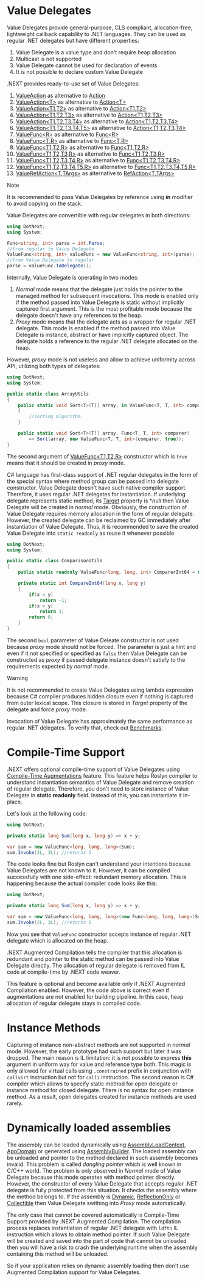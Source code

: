 Value Delegates
====
Value Delegates provide general-purpose, CLS compliant, allocation-free, lightweight callback capability to .NET languages. They can be used as regular .NET delegates but have different properties:
1. Value Delegate is a value type and don't require heap allocation
1. Multicast is not supported
1. Value Delegate cannot be used for declaration of events
1. It is not possible to declare custom Value Delegate

.NEXT provides ready-to-use set of Value Delegates:
1. [ValueAction](../../api/DotNext.ValueAction.yml) as alternative to [Action](https://docs.microsoft.com/en-us/dotnet/api/system.action)
1. [ValueAction&lt;T&gt;](../../api/DotNext.ValueAction-1.yml) as alternative to [Action&lt;T&gt;](https://docs.microsoft.com/en-us/dotnet/api/system.action-1)
1. [ValueAction&lt;T1,T2&gt;](../../api/DotNext.ValueAction-2.yml) as alternative to [Action&lt;T1,T2&gt;](https://docs.microsoft.com/en-us/dotnet/api/system.action-2)
1. [ValueAction&lt;T1,T2,T3&gt;](../../api/DotNext.ValueAction-3.yml) as alternative to [Action&lt;T1,T2,T3&gt;](https://docs.microsoft.com/en-us/dotnet/api/system.action-3)
1. [ValueAction&lt;T1,T2,T3,T4&gt;](../../api/DotNext.ValueAction-4.yml) as alternative to [Action&lt;T1,T2,T3,T4&gt;](https://docs.microsoft.com/en-us/dotnet/api/system.action-4)
1. [ValueAction&lt;T1,T2,T3,T4,T5&gt;](../../api/DotNext.ValueAction-5.yml) as alternative to [Action&lt;T1,T2,T3,T4&gt;](https://docs.microsoft.com/en-us/dotnet/api/system.action-5)
1. [ValueFunc&lt;R&gt;](../../api/DotNext.ValueFunc-1.yml) as alternative to [Func&lt;R&gt;](https://docs.microsoft.com/en-us/dotnet/api/system.func-1)
1. [ValueFunc&lt;T,R&gt;](../../api/DotNext.ValueFunc-2.yml) as alternative to [Func&lt;T,R&gt;](https://docs.microsoft.com/en-us/dotnet/api/system.func-2)
1. [ValueFunc&lt;T1,T2,R&gt;](../../api/DotNext.ValueFunc-3.yml) as alternative to [Func&lt;T1,T2,R&gt;](https://docs.microsoft.com/en-us/dotnet/api/system.func-3)
1. [ValueFunc&lt;T1,T2,T3,R&gt;](../../api/DotNext.ValueFunc-4.yml) as alternative to [Func&lt;T1,T2,T3,R&gt;](https://docs.microsoft.com/en-us/dotnet/api/system.func-4)
1. [ValueFunc&lt;T1,T2,T3,T4,R&gt;](../../api/DotNext.ValueFunc-5.yml) as alternative to [Func&lt;T1,T2,T3,T4,R&gt;](https://docs.microsoft.com/en-us/dotnet/api/system.func-5)
1. [ValueFunc&lt;T1,T2,T3,T4,T5,R&gt;](../../api/DotNext.ValueFunc-6.yml) as alternative to [Func&lt;T1,T2,T3,T4,T5,R&gt;](https://docs.microsoft.com/en-us/dotnet/api/system.func-6)
1. [ValueRefAction&lt;T,TArgs&gt;](../../api/DotNext.ValueRefAction-2.yml) as alternative to [RefAction&lt;T,TArgs&gt;](../../api/DotNext.RefAction-2.yml)

> [!NOTE]
> It is recommended to pass Value Delegates by reference using **in** modifier to avoid copying on the stack. 

Value Delegates are convertible with regular delegates in both directions:
```csharp
using DotNext;
using System;

Func<string, int> parse = int.Parse;
//from regular to Value Delegate
ValueFunc<string, int> valueFunc = new ValueFunc<string, int>(parse);
//from Value Delegate to regular
parse = valueFunc.ToDelegate();
```

Internally, Value Delegate is operating in two modes:
1. _Normal_ mode means that the delegate just holds the pointer to the managed method for subsequent invocations. This mode is enabled only if the method passed into Value Delegate is static without implicitly captured first argument. This is the most profitable mode because the delegate doesn't have any references to the heap.
1. _Proxy_ mode means that the delegate acts as a wrapper for regular .NET delegate. This mode is enabled if the method passed into Value Delegate is instance, abstract or have implicitly captured object. The delegate holds a reference to the regular .NET delegate allocated on the heap.

However, _proxy_ mode is not useless and allow to achieve uniformity across API, utilizing both types of delegates:
```csharp
using DotNext;
using System;

public static class ArrayUtils
{
	public static void Sort<T>(T[] array, in ValueFunc<T, T, int> comparer)
	{
		//sorting algorithm
	}

	public static void Sort<T>(T[] array, Func<T, T, int> comparer)
		=> Sort(array, new ValueFunc<T, T, int>(comparer, true));
}
```
The second argument of [ValueFunc&lt;T1,T2,R&gt;](../../api/DotNext.ValueFunc-3.yml) constructor which is `true` means that it should be created in _proxy_ mode. 

C# language has first-class support of .NET regular delegates in the form of the special syntax where method group can be passed into delegate constructor. Value Delegate doesn't have such native compiler support. Therefore, it uses regular .NET delegates for instantiation. If underlying delegate represents static method, its [Target](https://docs.microsoft.com/en-us/dotnet/api/system.delegate.target) property is **null* then Value Delegate will be created in _normal_ mode. Obviously, the construction of Value Delegate requires memory allocation in the form of regular delegate. However, the created delegate can be reclaimed by GC immediately after instantiation of Value Delegate. Thus, it is recommended to save the created Value Delegate into `static readonly` as reuse it whenever possible.
```csharp
using DotNext;
using System;

public static class ComparisonUtils
{
	public static readonly ValueFunc<long, long, int> ComparerInt64 = new ValueFunc<long, long, int>(CompareInt64);

	private static int CompareInt64(long x, long y)
	{
		if(x < y)
			return -1;
		if(x > y)
			return 1;
		return 0;
	}
}
```

The second `bool` parameter of Value Deleate constructor is not used because _proxy_ mode should not be forced. The parameter is just a hint and even if it not specified or specified as `false` then Value Delegate can be constructed as _proxy_ if passed delegate instance doesn't satisfy to the requirements expected by _normal_ mode.

> [!WARNING]
> It is not recommended to create Value Delegates using lambda expression because C# compiler produces hidden closure even if nothing is captured from outer lexical scope. This closure is stored in _Target_ property of the delegate and force _proxy_ mode.

Invocation of Value Delegate has approximately the same performance as regular .NET delegates. To verify that, check out [Benchmarks](../../benchmarks.md).

# Compile-Time Support
.NEXT offers optional compile-time support of Value Delegates using [Compile-Time Augmentations](../aug.md) feature. This feature helps Roslyn compiler to understand instantiation semantics of Value Delegate and remove creation of regular delegate. Therefore, you don't need to store instance of Value Delegate in **static readonly** field. Instead of this, you can instantiate it in-place.

Let's look at the following code:
```csharp
using DotNext;

private static long Sum(long x, long y) => x + y;

var sum = new ValueFunc<long, long, long>(Sum);
sum.Invoke(2L, 3L);	//returns 5
```

The code looks fine but Roslyn can't understand your intentions because Value Delegates are not known to it. However, it can be compiled successfully with one side-effect: redundant memory allocation. This is happening because the actual compiler code looks like this:
```csharp
using DotNext;

private static long Sum(long x, long y) => x + y;

var sum = new ValueFunc<long, long, long>(new Func<long, long, long>(Sum));
sum.Invoke(2L, 3L);	//returns 5
```
Now you see that `ValueFunc` constructor accepts instance of regular .NET delegate which is allocated on the heap. 

.NEXT Augmented Compilation tells the compiler that this allocation is redundant and pointer to the static method can be passed into Value Delegate directly. The allocation of regular delegate is removed from IL code at compile-time by .NEXT code weaver.

This feature is optional and become available only if .NEXT Augmented Compilation enabled. However, the code above is correct even if augmentations are not enabled for building pipeline. In this case, heap allocation of regular delegate stays in compiled code.

# Instance Methods
Capturing of instance non-abstract methods are not supported in _normal_ mode. However, the early prototype had such support but later it was dropped. The main reason is IL limitation: it is not possible to express **this** argument in uniform way for value and reference type both. This magic is only allowed for virtual calls using `.constrained` prefix in conjunction with `callvirt` instruction but not for `calli` instruction. The second reason is C# compiler which allows to specify static method for open delegate or instance method for closed delegate. There is no syntax for open instance method. As a result, open delegates created for instance methods are used rarely.

# Dynamically loaded assemblies
The assembly can be loaded dynamically using [AssemblyLoadContext](https://docs.microsoft.com/en-us/dotnet/api/system.runtime.loader.assemblyloadcontext), [AppDomain](https://docs.microsoft.com/en-us/dotnet/api/system.appdomain) or generated using [AssemblyBuilder](https://docs.microsoft.com/en-us/dotnet/api/system.reflection.emit.assemblybuilder). The loaded assembly can be unloaded and pointer to the method declared in such assembly becomes invalid. This problem is called _dangling pointer_ which is well known in C/C++ world. The problem is only observed in _Normal_ mode of Value Delegate because this mode operates with method pointer directly. However, the constructor of every Value Delegate that accepts regular .NET delegate is fully protected from this situation. It checks the assembly where the method belongs to. If the assembly is [Dynamic](https://docs.microsoft.com/en-us/dotnet/api/system.reflection.assembly.isdynamic), [ReflectionOnly](https://docs.microsoft.com/en-us/dotnet/api/system.reflection.assembly.reflectiononly) or [Collectible](https://docs.microsoft.com/en-us/dotnet/api/system.reflection.assembly.iscollectible) then Value Delegate swithing into _Proxy_ mode automatically.

The only case that cannot be covered automatically is Compile-Time Support provided by .NEXT Augmented Compilation. The compilation process replaces instantiation of regular .NET delegate with `ldftn` IL instruction which allows to obtain method pointer. If such Value Delegate will be created and saved into the part of code that cannot be unloaded then you will have a risk to crash the underlying runtime when the assembly containing this method will be unloaded.

So if your application relies on dynamic assembly loading then don't use Augmented Compilation support for Value Delegates.